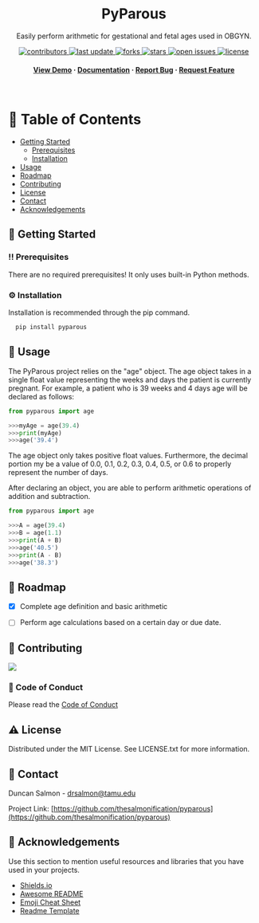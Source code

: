 <!--
Hey, thanks for using the pyparous template.  
If you have any enhancements, then fork this project and create a pull request 
or just open an issue with the label "enhancement".

Don't forget to give this project a star for additional support ;)
Maybe you can mention me or this repo in the acknowledgements too
-->
<div align="center">

  <h1>PyParous</h1>
  
  <p>
    Easily perform arithmetic for gestational and fetal ages used in OBGYN. 
  </p>
  
  
<!-- Badges -->
<p>
  <a href="https://github.com/thesalmonification/pyparous/graphs/contributors">
    <img src="https://img.shields.io/github/contributors/thesalmonification/pyparous" alt="contributors" />
  </a>
  <a href="">
    <img src="https://img.shields.io/github/last-commit/thesalmonification/pyparous" alt="last update" />
  </a>
  <a href="https://github.com/thesalmonification/pyparous/network/members">
    <img src="https://img.shields.io/github/forks/thesalmonification/pyparous" alt="forks" />
  </a>
  <a href="https://github.com/thesalmonification/pyparous/stargazers">
    <img src="https://img.shields.io/github/stars/thesalmonification/pyparous" alt="stars" />
  </a>
  <a href="https://github.com/thesalmonification/pyparous/issues/">
    <img src="https://img.shields.io/github/issues/thesalmonification/pyparous" alt="open issues" />
  </a>
  <a href="https://github.com/thesalmonification/pyparous/blob/master/LICENSE">
    <img src="https://img.shields.io/github/license/thesalmonification/pyparous.svg" alt="license" />
  </a>
</p>
   
<h4>
    <a href="https://github.com/thesalmonification/pyparous/">View Demo</a>
  <span> · </span>
    <a href="https://github.com/thesalmonification/pyparous">Documentation</a>
  <span> · </span>
    <a href="https://github.com/thesalmonification/pyparous/issues/">Report Bug</a>
  <span> · </span>
    <a href="https://github.com/thesalmonification/pyparous/issues/">Request Feature</a>
  </h4>
</div>

<br />

<!-- Table of Contents -->
# :notebook_with_decorative_cover: Table of Contents


- [Getting Started](#toolbox-getting-started)
  * [Prerequisites](#bangbang-prerequisites)
  * [Installation](#gear-installation)
- [Usage](#eyes-usage)
- [Roadmap](#compass-roadmap)
- [Contributing](#wave-contributing)
- [License](#warning-license)
- [Contact](#handshake-contact)
- [Acknowledgements](#gem-acknowledgements)

  



<!-- Getting Started -->
## 	:toolbox: Getting Started

<!-- Prerequisites -->
### :bangbang: Prerequisites

There are no required prerequisites! It only uses built-in Python methods.

<!-- Installation -->
### :gear: Installation

Installation is recommended through the pip command.

```bash
  pip install pyparous
```
   

<!-- Usage -->
## :eyes: Usage

The PyParous project relies on the "age" object. The age object takes in a single float value representing the weeks and days the patient is currently pregnant. For example, a patient who is 39 weeks and 4 days age will be declared as follows:


```python
from pyparous import age

>>>myAge = age(39.4)
>>>print(myAge)
>>>age('39.4')
```

The age object only takes positive float values. Furthermore, the decimal portion my be a value of 0.0, 0.1, 0.2, 0.3, 0.4, 0.5, or 0.6 to properly represent the number of days.

After declaring an object, you are able to perform arithmetic operations of addition and subtraction. 

```python
from pyparous import age

>>>A = age(39.4)
>>>B = age(1.1)
>>>print(A + B)
>>>age('40.5')
>>>print(A - B)
>>>age('38.3')
```

<!-- Roadmap -->
## :compass: Roadmap

* [x] Complete age definition and basic arithmetic
* [ ] Perform age calculations based on a certain day or due date.


<!-- Contributing -->
## :wave: Contributing

<a href="https://github.com/thesalmonification/pyparous/graphs/contributors">
  <img src="https://contrib.rocks/image?repo=thesalmonification/pyparous" />
</a>


<!-- Code of Conduct -->
### :scroll: Code of Conduct

Please read the [Code of Conduct](https://github.com/thesalmonification/pyparous/blob/master/CODE_OF_CONDUCT.md)


<!-- License -->
## :warning: License

Distributed under the MIT License. See LICENSE.txt for more information.


<!-- Contact -->
## :handshake: Contact

Duncan Salmon - drsalmon@tamu.edu

Project Link: [https://github.com/thesalmonification/pyparous](https://github.com/thesalmonification/pyparous)


<!-- Acknowledgments -->
## :gem: Acknowledgements

Use this section to mention useful resources and libraries that you have used in your projects.

 - [Shields.io](https://shields.io/)
 - [Awesome README](https://github.com/matiassingers/awesome-readme)
 - [Emoji Cheat Sheet](https://github.com/ikatyang/emoji-cheat-sheet/blob/master/README.md#travel--places)
 - [Readme Template](https://github.com/othneildrew/Best-README-Template)